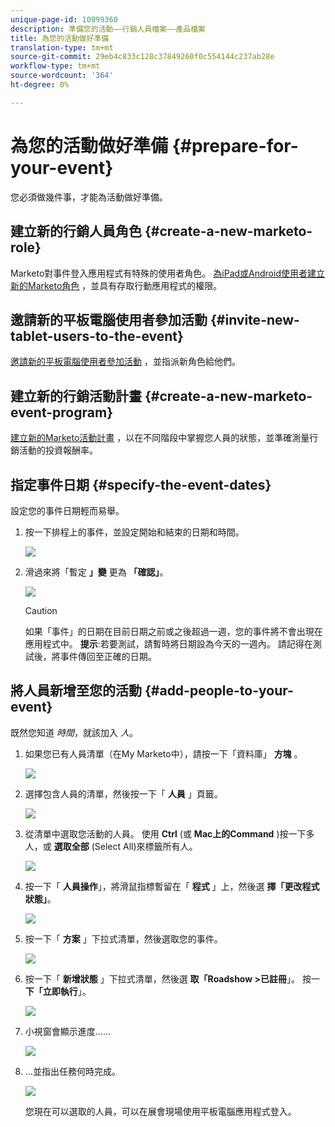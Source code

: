 ```yaml
---
unique-page-id: 10099360
description: 準備您的活動——行銷人員檔案——產品檔案
title: 為您的活動做好準備
translation-type: tm+mt
source-git-commit: 29eb4c833c128c37849260f0c554144c237ab28e
workflow-type: tm+mt
source-wordcount: '364'
ht-degree: 0%

---
```



# 為您的活動做好準備 {#prepare-for-your-event}

您必須做幾件事，才能為活動做好準備。

## 建立新的行銷人員角色 {#create-a-new-marketo-role}

Marketo對事件登入應用程式有特殊的使用者角色。  [為iPad或Android使用者建立新的Marketo角色](https://docs.marketo.com/display/DOCS/Grant+User+Access+to+the+Check-in+App) ，並具有存取行動應用程式的權限。

## 邀請新的平板電腦使用者參加活動 {#invite-new-tablet-users-to-the-event}

[邀請新的平板電腦使用者參加活動](https://docs.marketo.com/display/DOCS/Grant+User+Access+to+the+Check-in+App) ，並指派新角色給他們。

## 建立新的行銷活動計畫 {#create-a-new-marketo-event-program}

[建立新的Marketo活動計畫](/help/marketo/product-docs/demand-generation/events/understanding-events/create-a-new-event-program.md) ，以在不同階段中掌握您人員的狀態，並準確測量行銷活動的投資報酬率。

## 指定事件日期 {#specify-the-event-dates}

設定您的事件日期輕而易舉。

1. 按一下排程上的事件，並設定開始和結束的日期和時間。

   ![](assets/image2016-4-6-15-3a27-3a35.png)

1. 滑過來將「暫定 **」變** 更為 **「確認」**。

   ![](assets/image2016-4-6-15-3a30-3a57.png)

   >[!CAUTION]
   >
   >如果「事件」的日期在目前日期之前或之後超過一週，您的事件將不會出現在應用程式中。 **提示**:若要測試，請暫時將日期設為今天的一週內。 請記得在測試後，將事件傳回至正確的日期。

## 將人員新增至您的活動 {#add-people-to-your-event}

既然您知道 *時間*，就該加入 *人*。

1. 如果您已有人員清單（在My Marketo中），請按一下「資料庫」 **方塊** 。

   ![](assets/db.png)

1. 選擇包含人員的清單，然後按一下「 **人員** 」頁籤。

   ![](assets/four.png)

1. 從清單中選取您活動的人員。 使用 **Ctrl** (或 **Mac上的Command** )按一下多人，或 **選取全部** (Select All)來標籤所有人。

   ![](assets/five.png)

1. 按一下「 **人員操作**」，將滑鼠指標暫留在「 **程式** 」上，然後選 **擇「更改程式狀態」**。

   ![](assets/six.png)

1. 按一下「 **方案** 」下拉式清單，然後選取您的事件。

   ![](assets/seven.png)

1. 按一下「 **新增狀態** 」下拉式清單，然後選 **取「Roadshow >已註冊**」。 按一 **下「立即執行**」。

   ![](assets/eight.png)

1. 小視窗會顯示進度……

   ![](assets/image2016-4-7-16-3a49-3a7.png)

1. ...並指出任務何時完成。

   ![](assets/ten.png)

   您現在可以選取的人員，可以在展會現場使用平板電腦應用程式登入。
